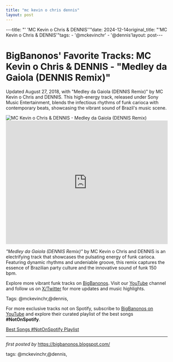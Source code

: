 ```yaml
---
title: "mc kevin o chris dennis"
layout: post
---
```

---title: "' 'MC Kevin o Chris & DENNIS''"date: 2024-12-14original_title: "'MC Kevin o Chris & DENNIS'"tags:  - '@mckevinchr'  - '@dennis'layout: post---<!-- Post Title --><h1 >BigBanonos' Favorite Tracks: MC Kevin o Chris & DENNIS - "Medley da Gaiola (DENNIS Remix)"</h1> <!-- Introductory Text --><p >Updated August 27, 2018, with "Medley da Gaiola (DENNIS Remix)" by MC Kevin o Chris and DENNIS. This high-energy track, released under Sony Music Entertainment, blends the infectious rhythms of funk carioca with contemporary beats, showcasing the vibrant sound of Brazil's music scene.</p> <!-- Featured Image --><div > <img src="https://lh3.googleusercontent.com/FsEzO6uoBepyaIQ7jx3z9YdhKkfYO3DgTiSL9pHI1v1bv09o3J7ez_B3cWKD1RIxq-llU1hmLY0435XTPA=w544-h544-l90-rj" alt="MC Kevin o Chris & DENNIS - Medley da Gaiola (DENNIS Remix)" /></div> <!-- YouTube Video Embed --><div > <iframe width="100%" height="385" src="https://www.youtube.com/embed/oi8lt6WXB4U" title="Kevin o Chris - Medley da Gaiola (Dennis Dj Remix)" frameborder="0" allow="accelerometer; autoplay; clipboard-write; encrypted-media; gyroscope; picture-in-picture; web-share" referrerpolicy="strict-origin-when-cross-origin" allowfullscreen></iframe></div> <!-- Song Information --><div > <p><em>"Medley da Gaiola (DENNIS Remix)"</em> by MC Kevin o Chris and DENNIS is an electrifying track that showcases the pulsating energy of funk carioca. Featuring dynamic rhythms and undeniable groove, this remix captures the essence of Brazilian party culture and the innovative sound of funk 150 bpm.</p></div> <!-- Footer Links --><div > <p>Explore more vibrant funk tracks on <a href="https://bigbanonos.blogspot.com/" target="_blank">BigBanonos</a>. Visit our <a href="https://www.youtube.com/@BigBanonos" target="_blank">YouTube</a> channel and follow us on <a href="https://x.com/bigbanonos" target="_blank">X/Twitter</a> for more updates and music highlights.</p></div> <!-- Tags --><p >Tags: @mckevinchr,@dennis,</p><!--Subscribe and Playlist Links--><div>    <p>For more exclusive tracks not on Spotify, subscribe to <a href="https://www.youtube.com/@BigBanonos" target="_blank">BigBanonos on YouTube</a> and explore their curated playlist of the best songs <strong>#NotOnSpotify</strong>.</p>    <p><a href="https://www.youtube.com/playlist?list=PLtuNtuTatqI0kFahUCbtbfenC_ET5O_tr" target="_blank">Best Songs #NotOnSpotify Playlist<br /></a></p></div><hr /><p><em>first posted by</em> <a href="https://bigbanonos.blogspot.com/" rel="noopener" target="_new">https://bigbanonos.blogspot.com/</a></p><p>tags: @mckevinchr,@dennis,</p>